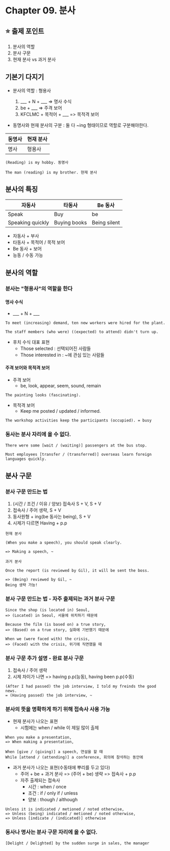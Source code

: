 # Chapter 09. 분사
## ⭐️ 출제 포인트
1. 분사의 역할
2. 분사 구문
3. 현재 분사 vs 과거 분사
## 기본기 다지기
- 분사의 역할 : 형용사
	1. ___ + N + ___ => 명사 수식
	2. be + ___ => 주격 보어
	3. KFCLMC + 목적어 + ___ => 목적격 보어

-  동명사와 현재 분사의 구분 : 둘 다 ~ing 형태이므로 역할로 구분해야한다.

| 동명사 | 현재 분사 |
| ---- | ---- |
| 명사 | 형용사 |
```
(Reading) is my hobby. 동명사

The man (reading) is my brother. 현재 분사
```
## 분사의 특징
| 자동사 | 타동사 | Be 동사 |
| ---- | ---- | ---- |
| Speak | Buy | be |
| Speaking quickly | Buying books | Being silent |
- 자동사 + 부사
- 타동사 + 목적어 / 목적 보어
- Be 동사 + 보어
- 능동 / 수동 가능
## 분사의 역할
### 분사는 "형용사"의 역할을 한다
#### 명사 수식
- ___ + N + ___
```
To meet (increasing) demand, ten new workers were hired for the plant.

The staff members (who were) ((expected) to attend) didn't turn up.
```
- 후치 수식 대표 표현
	- Those selected : 선택되어진 사람들
	- Those interested in :  ~에 관심 있는 사람들
#### 주격 보어와 목적격 보어
- 주격 보어
	- be, look, appear, seem, sound, remain
```
The painting looks (fascinating).
```
- 목적격 보어
	- Keep me posted / updated / informed.
```
The workshop activities keep the participants (occupied). = busy
```
### 동사는 분사 자리에 올 수 없다.
```
There were some [wait / (waiting)] passengers at the bus stop.

Most employees [transfer / (transferred)] overseas learn foreign languages quickly.
```
## 분사 구문
### 분사 구문 만드는 법
1. (시간 / 조건 / 이유 / 양보) 접속사 S + V, S + V
2. 접속사 / 주어 생략, S + V
3. 동사원형 + ing(be 동사는 being), S + V
4. 시제가 다르면 Having +  p.p

```
현재 분사

(When you make a speech), you should speak clearly.

=> Making a speech, ~
```

```
과거 분사

Once the report (is reviewed by Gil), it will be sent the boss.

=> (Being) reviewed by Gil, ~
Being 생략 가능!
```
### 분사 구문 만드는 법 - 자주 출제되는 과거 분사 구문
```
Since the shop (is located in) Seoul,
=> (Located) in Seoul, 서울에 위치하기 때문에

Because the film (is based on) a true story,
=> (Based) on a true story, 실화에 기반했기 때문에

When we (were faced with) the crisis,
=> (Faced) with the crisis, 위기에 직면했을 때
```
### 분사 구문 추가 설명 - 완료 분사 구문
1. 접속사 / 주어 생략
2. 시제 차이가 나면 => having p.p(능동), having been p.p(수동)
```
(After I had passed) the job interview, I told my freinds the good news.
= (Having passed) the job interview, ~
```
### 분사의 뜻을 명확하게 하기 위해 접속사 사용 가능
- 현재 분사가 나오는 표현
	- 시험에는 when / while 이 제일 많이 출제
```
When you make a presentation,
=> When making a presentation,

When [give / (giving)] a speech, 연설을 할 때
While [attend / (attending)] a conference, 회의에 참석하는 동안에
```
- 과거 분사가 나오는 표현(수동태에 뿌리를 두고 있다)
	- 주어 + be + 과거 분사 => (주어 + be) 생략 => 접속사 + p.p
	- 자주 출제되는 접속사
		- 시간 : when / once
		- 조건 : if / only if / unless
		- 양보 : though / although
```
Unless it is indicated / metioned / noted otherwise,
=> Unless (being) indicated / metioned / noted otherwise,
=> Unless [indicate / (indicated)] otherwise
```
### 동사나 명사는 분사 구문 자리에 올 수 없다.
```
[Delight / Delighted] by the sudden surge in sales, the manager 
```
